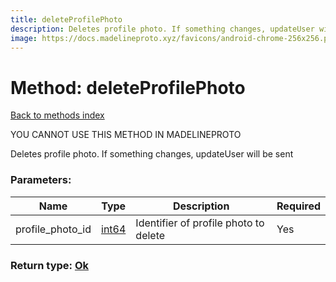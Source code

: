 ```yaml
---
title: deleteProfilePhoto
description: Deletes profile photo. If something changes, updateUser will be sent
image: https://docs.madelineproto.xyz/favicons/android-chrome-256x256.png
---
```

# Method: deleteProfilePhoto  
[Back to methods index](index.md)


YOU CANNOT USE THIS METHOD IN MADELINEPROTO


Deletes profile photo. If something changes, updateUser will be sent

### Parameters:

| Name     |    Type       | Description | Required |
|----------|---------------|-------------|----------|
|profile\_photo\_id|[int64](../constructors/int64.md) | Identifier of profile photo to delete | Yes|


### Return type: [Ok](../types/Ok.md)

